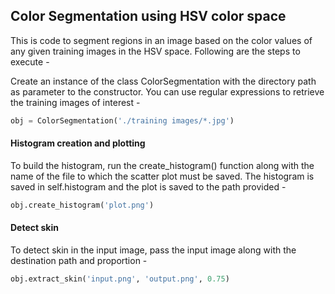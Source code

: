 ## Color Segmentation using HSV color space

This is code to segment regions in an image based on the color values of any given training images in the HSV space. Following are the steps to execute -  

Create an instance of the class ColorSegmentation with the directory path as parameter to the constructor. You can use regular expressions to retrieve the training images of interest -
```python
obj = ColorSegmentation('./training images/*.jpg')
```

#### Histogram creation and plotting

To build the histogram, run the create_histogram() function along with the name of the file to which the scatter plot must be saved. The histogram is saved in self.histogram and the plot is saved to the path provided -
```python
obj.create_histogram('plot.png')
```

#### Detect skin

To detect skin in the input image, pass the input image along with the destination path and proportion -
```python
obj.extract_skin('input.png', 'output.png', 0.75)
``` 
